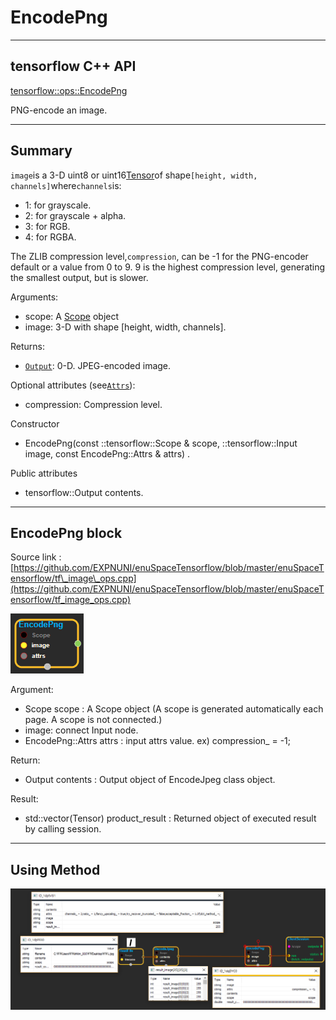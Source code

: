 # EncodePng

---

## tensorflow C++ API

[tensorflow::ops::EncodePng](https://www.tensorflow.org/api_docs/cc/class/tensorflow/ops/encode-png)

PNG-encode an image.

---

## Summary

`image`is a 3-D uint8 or uint16[Tensor](https://www.tensorflow.org/api_docs/cc/class/tensorflow/tensor.html#classtensorflow_1_1_tensor)of shape`[height, width, channels]`where`channels`is:

* 1: for grayscale.
* 2: for grayscale + alpha.
* 3: for RGB.
* 4: for RGBA.

The ZLIB compression level,`compression`, can be -1 for the PNG-encoder default or a value from 0 to 9. 9 is the highest compression level, generating the smallest output, but is slower.

Arguments:

* scope: A [Scope](https://www.tensorflow.org/api_docs/cc/class/tensorflow/scope.html#classtensorflow_1_1_scope) object
* image: 3-D with shape \[height, width, channels\].

Returns:

* [`Output`](https://www.tensorflow.org/api_docs/cc/class/tensorflow/output.html#classtensorflow_1_1_output): 0-D. JPEG-encoded image.

Optional attributes \(see[`Attrs`](https://www.tensorflow.org/api_docs/cc/struct/tensorflow/ops/encode-png/attrs.html#structtensorflow_1_1ops_1_1_encode_png_1_1_attrs)\):

* compression: Compression level.

Constructor

* EncodePng\(const ::tensorflow::Scope & scope, ::tensorflow::Input image, const EncodePng::Attrs & attrs\)  .

Public attributes

* tensorflow::Output contents.

---

## EncodePng block

Source link : [https://github.com/EXPNUNI/enuSpaceTensorflow/blob/master/enuSpaceTensorflow/tf\_image\_ops.cpp](https://github.com/EXPNUNI/enuSpaceTensorflow/blob/master/enuSpaceTensorflow/tf_image_ops.cpp)

![](/assets/image_EncodePng_Symbol.png)

Argument:

* Scope scope : A Scope object \(A scope is generated automatically each page. A scope is not connected.\)
* image: connect  Input node.
* EncodePng::Attrs attrs : input attrs value. ex\) compression\_ = -1;

Return:

* Output contents : Output object of EncodeJpeg class object.

Result:

* std::vector\(Tensor\) product\_result : Returned object of executed result by calling session.

---

## Using Method

![](/assets/image_Encodepng_Method.png)

